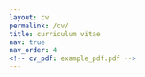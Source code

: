 ```yaml
---
layout: cv
permalink: /cv/
title: curriculum vitae
nav: true
nav_order: 4
<!-- cv_pdf: example_pdf.pdf -->
---
```

